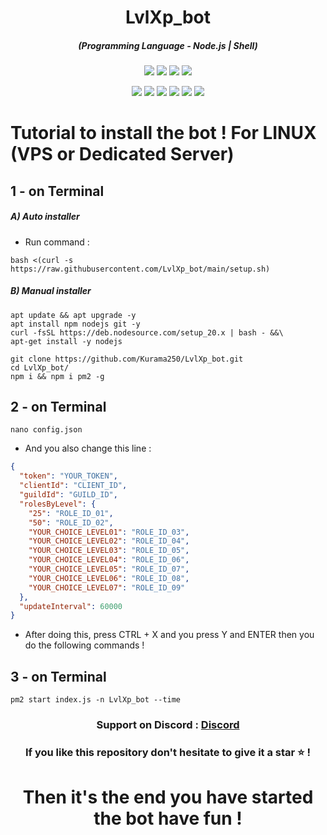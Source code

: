 <h1 align="center">LvlXp_bot</h1>
<em><h5 align="center">(Programming Language - Node.js | Shell)</h5></em>

<p align="center">
  <img src="https://img.shields.io/github/stars/Kurama250/LvlXp_bot">
  <img src="https://img.shields.io/github/license/Kurama250/LvlXp_bot">
  <img src="https://img.shields.io/github/repo-size/Kurama250/LvlXp_bot">
  <img src="https://img.shields.io/badge/stability-stable-green">
</p>

<p align="center">
  <img src="https://img.shields.io/npm/v/module-name">
  <img src="https://img.shields.io/npm/v/discord.js?label=discord.js">
  <img src="https://img.shields.io/npm/v/@discordjs/rest?label=@discordjs/rest">
  <img src="https://img.shields.io/npm/v/discord-api-types?label=discord-api-types">
  <img src="https://img.shields.io/npm/v/sqlite3?label=sqlite3">
  <img src="https://img.shields.io/npm/v/os?label=os">
</p>

# Tutorial to install the bot ! For LINUX (VPS or Dedicated Server)

## 1 - on Terminal

<h5>A) Auto installer</h5>

- Run command :

```shell script
bash <(curl -s https://raw.githubusercontent.com/LvlXp_bot/main/setup.sh)
```
<h5>B) Manual installer</h5>

```shell script
apt update && apt upgrade -y
apt install npm nodejs git -y
curl -fsSL https://deb.nodesource.com/setup_20.x | bash - &&\
apt-get install -y nodejs
```

```shell script
git clone https://github.com/Kurama250/LvlXp_bot.git
cd LvlXp_bot/
npm i && npm i pm2 -g
```
## 2 - on Terminal

```shell script
nano config.json
```

- And you also change this line :

```json
{
  "token": "YOUR_TOKEN",
  "clientId": "CLIENT_ID",
  "guildId": "GUILD_ID",
  "rolesByLevel": {
    "25": "ROLE_ID_01",
    "50": "ROLE_ID_02",
    "YOUR_CHOICE_LEVEL01": "ROLE_ID_03",
    "YOUR_CHOICE_LEVEL02": "ROLE_ID_04",
    "YOUR_CHOICE_LEVEL03": "ROLE_ID_05",
    "YOUR_CHOICE_LEVEL04": "ROLE_ID_06",
    "YOUR_CHOICE_LEVEL05": "ROLE_ID_07",
    "YOUR_CHOICE_LEVEL06": "ROLE_ID_08",
    "YOUR_CHOICE_LEVEL07": "ROLE_ID_09"
  },
  "updateInterval": 60000
}
```

- After doing this, press CTRL + X and you press Y and ENTER then you do the following commands !

## 3 - on Terminal

```shell script
pm2 start index.js -n LvlXp_bot --time
```

<h3 align="center"><strong>Support on Discord :</strong> <a href="https://discord.gg/6aebQGdDxB">Discord</a></3>
<h3 align="center">If you like this repository don't hesitate to give it a star ⭐ !</h3>
<h1 align="center">Then it's the end you have started the bot have fun !</h1>
